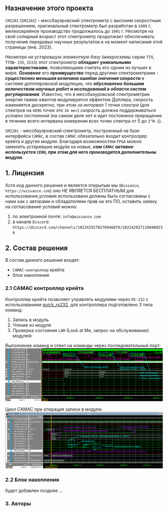 ## Назначение этого проекта

`СМ2201` (`SM2201`) - мессбауэровский спектрометр с высоким скоростным разрешением, оригинальный спектрометр был разработан в `1989` г, мелкосерийное производство продолжалось до `1991` г. Несмотря на свой солидный возраст этот спектрометр продолжает обеспечивать получение передовых научных результатов и на момент написания этой страницы (янв. 2023). 

Несмотря *на устаревшую элементную базу* (микросхемы серии `ТТЛ`, `ТТЛШ`- `155`, `1533`) этот спектрометр **обладает уникальными характеристиками**, позволяющими считать его одним из лучших в мире. ***Основное*** его ***преимущество*** перед другими спектрометрами - ***существенно меньшая величина ошибки значения скорости*** в системе допплеровской модуляции, что ***обусловлено большим количеством научных работ и исследований в области систем регулирования***. Известно, что в мессбаэуровской спектрометрии энергия гамма-квантов модулируется эффектом Доплера, скорость изменяется дискретно, при этом *за интервал 1 точки спектра* (для спектров на `4096` точек это `16 мкс`) *скорость должна поддерживаться условно постоянной* (на самом деле нет и идет постоянное приращение в течение всего интервала измерения всех точек спектра от 0 до `2^N-1`).

`SM2201` - мессбауэровский спектрометр, построенный на базе интерфейса `CAMAC`, в состав `CAMAC` обязательно входит контролдер крейта и другие модули. Благодаря возможностям `FPGA` можно заменять устаревшие модули на новые, ***сам `CAMAC` активно используется `CERN`, при этом для него производятся дополнительны модули***.

## 1. Лицензия
Хотя код данного решения и является открытым мы (`Wissance`, `https://wissance.com`) оно НЕ ЯВЛЯЕТСЯ БЕСПЛАТНЫМ для использования,условия использовани должны быть согласованы
с нами как с авторами и обладателями прав на это ПО, оставить заявку на согласование условий можно:
1. по электронной почте: `info@wissance.com`
2. в канале `Discord`: `https://discord.com/channels/1022429270276046879/1022429271190409236`

## 2. Состав решения

В состав данного решения входят:

* `CAMAC-контроллер` крейта
* блок накопления


### 2.1 CAMAC контроллер крейта

Контроллер крейта позволяет управлять модулями через `RS-232` с использованием [quick_rs232](https://github.com/Wissance/QuickRS232), для контроллера подготовлено
3 типа команд:
1. Запись в модуль
2. Чтение из модуля
3. Проверка состояния `LAM` (Look at Me, запрос на обслуживание) модулей:

Выполнение команд и ответ на команды через последовательный порт:
![Управление CAMAC-контроллером по RS-232](/docs/design/camac_controller_cmd.png)

Цикл CAMAC при операция записи в модули:
![Запись в модули](/docs/design/camac_w.png)

### 2.2 Блок накопления

будет добавлен позднее ...

### 3. Авторы